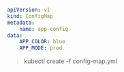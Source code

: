 
```config-map.yaml
apiVersion: v1
kind: ConfigMap
metadata:
	name: app-config
data:
	APP_COLOR: blue
	APP_MODE: prod
```

> kubectl create -f config-map.yml

